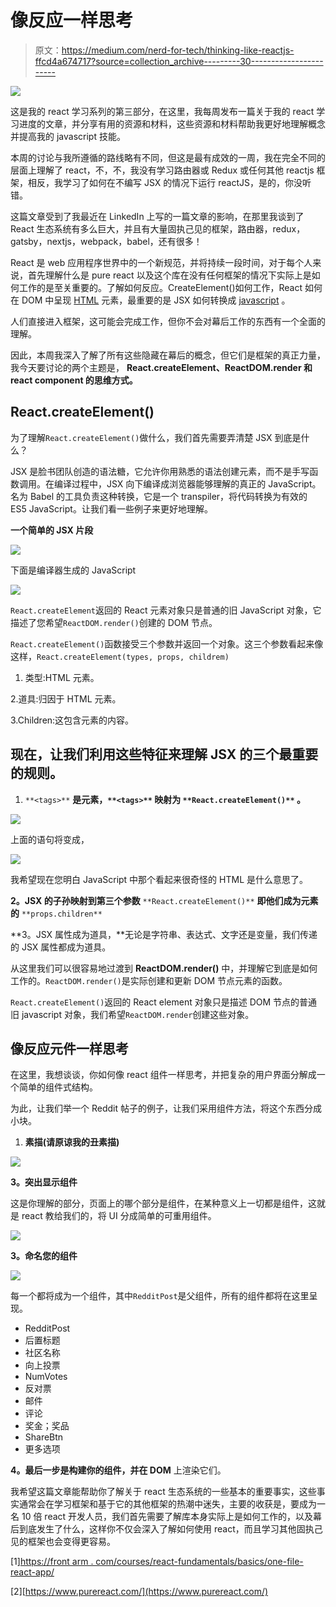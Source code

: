 # 像反应一样思考

> 原文：<https://medium.com/nerd-for-tech/thinking-like-reactjs-ffcd4a674717?source=collection_archive---------30----------------------->

![](img/62030232aa8338c79dcb0592d4531d2e.png)

这是我的 react 学习系列的第三部分，在这里，我每周发布一篇关于我的 react 学习进度的文章，并分享有用的资源和材料，这些资源和材料帮助我更好地理解概念并提高我的 javascript 技能。

本周的讨论与我所遵循的路线略有不同，但这是最有成效的一周，我在完全不同的层面上理解了 react，不，不，我没有学习路由器或 Redux 或任何其他 reactjs 框架，相反，我学习了如何在不编写 JSX 的情况下运行 reactJS，是的，你没听错。

这篇文章受到了我最近在 LinkedIn 上写的一篇文章的影响，在那里我谈到了 React 生态系统有多么巨大，并且有大量固执己见的框架，路由器，redux，gatsby，nextjs，webpack，babel，还有很多！

React 是 web 应用程序世界中的一个新规范，并将持续一段时间，对于每个人来说，首先理解什么是 pure react 以及这个库在没有任何框架的情况下实际上是如何工作的是至关重要的。了解如何反应。CreateElement()如何工作，React 如何在 DOM 中呈现 [HTML](https://www.linkedin.com/feed/hashtag/?keywords=html&highlightedUpdateUrns=urn%3Ali%3Aactivity%3A6807030601267384320) 元素，最重要的是 JSX 如何转换成 [javascript](https://www.linkedin.com/feed/hashtag/?keywords=javascript&highlightedUpdateUrns=urn%3Ali%3Aactivity%3A6807030601267384320) 。

人们直接进入框架，这可能会完成工作，但你不会对幕后工作的东西有一个全面的理解。

因此，本周我深入了解了所有这些隐藏在幕后的概念，但它们是框架的真正力量，我今天要讨论的两个主题是， **React.createElement、ReactDOM.render 和 react component 的思维方式。**

## React.createElement()

为了理解`React.createElement()`做什么，我们首先需要弄清楚 JSX 到底是什么？

JSX 是脸书团队创造的语法糖，它允许你用熟悉的语法创建元素，而不是手写函数调用。在编译过程中，JSX 向下编译成浏览器能够理解的真正的 JavaScript。名为 Babel 的工具负责这种转换，它是一个 transpiler，将代码转换为有效的 ES5 JavaScript。让我们看一些例子来更好地理解。

**一个简单的 JSX 片段**

![](img/9e2ac7fdf80419df7a7fcbd800ef577b.png)

下面是编译器生成的 JavaScript

![](img/8ffc97fc438ce81a4a897d4345bdce4d.png)

`React.createElement`返回的 React 元素对象只是普通的旧 JavaScript 对象，它描述了您希望`ReactDOM.render()`创建的 DOM 节点。

`React.createElement()`函数接受三个参数并返回一个对象。这三个参数看起来像这样，`React.createElement(types, props, childrem)`

1.  类型:HTML 元素。

2.道具:归因于 HTML 元素。

3.Children:这包含元素的内容。

## **现在，让我们利用这些特征来理解 JSX 的三个最重要的规则。**

1.  `**<tags>**` **是元素，`**<tags>**` **映射为** `**React.createElement()**` **。****

![](img/da208587de219fcfc1e5f4c6723125be.png)

上面的语句将变成，

![](img/281fcbddea1b960f988f3267736c5ae2.png)

我希望现在您明白 JavaScript 中那个看起来很奇怪的 HTML 是什么意思了。

**2。JSX 的子孙映射到第三个参数** `**React.createElement()**` **即他们成为元素的** `**props.children**`

**3。JSX 属性成为道具，**无论是字符串、表达式、文字还是变量，我们传递的 JSX 属性都成为道具。

从这里我们可以很容易地过渡到 **ReactDOM.render()** 中，并理解它到底是如何工作的。`ReactDOM.render()`是实际创建和更新 DOM 节点元素的函数。

`React.createElement()`返回的 React element 对象只是描述 DOM 节点的普通旧 javascript 对象，我们希望`ReactDOM.render`创建这些对象。

## 像反应元件一样思考

在这里，我想谈谈，你如何像 react 组件一样思考，并把复杂的用户界面分解成一个简单的组件式结构。

为此，让我们举一个 Reddit 帖子的例子，让我们采用组件方法，将这个东西分成小块。

1.  **素描(请原谅我的丑素描)**

![](img/c70b8875b7e96ba7d1f3f3c694a5ace4.png)

**3。突出显示组件**

这是你理解的部分，页面上的哪个部分是组件，在某种意义上一切都是组件，这就是 react 教给我们的，将 UI 分成简单的可重用组件。

![](img/557a41dbbcd2ac3ca8de824263d1ac95.png)

**3。命名您的组件**

![](img/b7a64c13856c21efde56ce55a642254c.png)

每一个都将成为一个组件，其中`RedditPost`是父组件，所有的组件都将在这里呈现。

*   RedditPost
*   后置标题
*   社区名称
*   向上投票
*   NumVotes
*   反对票
*   邮件
*   评论
*   奖金；奖品
*   ShareBtn
*   更多选项

**4。最后一步是构建你的组件，并在 DOM** 上渲染它们。

我希望这篇文章能帮助你了解关于 react 生态系统的一些基本的重要事实，这些事实通常会在学习框架和基于它的其他框架的热潮中迷失，主要的收获是，要成为一名 10 倍 react 开发人员，我们首先需要了解库本身实际上是如何工作的，以及幕后到底发生了什么，这样你不仅会深入了解如何使用 react，而且学习其他固执己见的框架也会变得更容易。

[1][https://front arm . com/courses/react-fundamentals/basics/one-file-react-app/](https://frontarm.com/courses/react-fundamentals/basics/one-file-react-app/)

[2][https://www.purereact.com/](https://www.purereact.com/)